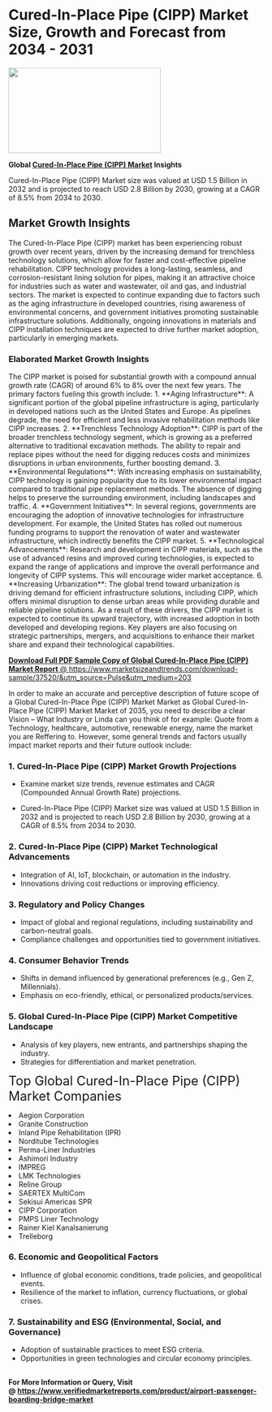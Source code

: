 <H1>Cured-In-Place Pipe (CIPP) Market Size, Growth and Forecast from 2034 - 2031</H1><img class="aligncenter size-medium wp-image-584254" src="https://thirdeyenews.in/wp-content/uploads/2034/09/Global-Market-Research-300x168.jpeg" alt="" width="300" height="168" /><p><strong>Global&nbsp;<a href="https://www.marketsizeandtrends.com/download-sample/37520/&amp;utm_source=Pulse&amp;utm_medium=203">Cured-In-Place Pipe (CIPP) Market</a> Insights</strong></p><p>Cured-In-Place Pipe (CIPP) Market size was valued at USD 1.5 Billion in 2032 and is projected to reach USD 2.8 Billion by 2030, growing at a CAGR of 8.5% from 2034 to 2030.</p><p><h2>Market Growth Insights</h2> The Cured-In-Place Pipe (CIPP) market has been experiencing robust growth over recent years, driven by the increasing demand for trenchless technology solutions, which allow for faster and cost-effective pipeline rehabilitation. CIPP technology provides a long-lasting, seamless, and corrosion-resistant lining solution for pipes, making it an attractive choice for industries such as water and wastewater, oil and gas, and industrial sectors. The market is expected to continue expanding due to factors such as the aging infrastructure in developed countries, rising awareness of environmental concerns, and government initiatives promoting sustainable infrastructure solutions. Additionally, ongoing innovations in materials and CIPP installation techniques are expected to drive further market adoption, particularly in emerging markets. <a href="#" class="download-sample"></a> <h3>Elaborated Market Growth Insights</h3> The CIPP market is poised for substantial growth with a compound annual growth rate (CAGR) of around 6% to 8% over the next few years. The primary factors fueling this growth include: 1. **Aging Infrastructure**: A significant portion of the global pipeline infrastructure is aging, particularly in developed nations such as the United States and Europe. As pipelines degrade, the need for efficient and less invasive rehabilitation methods like CIPP increases. 2. **Trenchless Technology Adoption**: CIPP is part of the broader trenchless technology segment, which is growing as a preferred alternative to traditional excavation methods. The ability to repair and replace pipes without the need for digging reduces costs and minimizes disruptions in urban environments, further boosting demand. 3. **Environmental Regulations**: With increasing emphasis on sustainability, CIPP technology is gaining popularity due to its lower environmental impact compared to traditional pipe replacement methods. The absence of digging helps to preserve the surrounding environment, including landscapes and traffic. 4. **Government Initiatives**: In several regions, governments are encouraging the adoption of innovative technologies for infrastructure development. For example, the United States has rolled out numerous funding programs to support the renovation of water and wastewater infrastructure, which indirectly benefits the CIPP market. 5. **Technological Advancements**: Research and development in CIPP materials, such as the use of advanced resins and improved curing technologies, is expected to expand the range of applications and improve the overall performance and longevity of CIPP systems. This will encourage wider market acceptance. 6. **Increasing Urbanization**: The global trend toward urbanization is driving demand for efficient infrastructure solutions, including CIPP, which offers minimal disruption to dense urban areas while providing durable and reliable pipeline solutions. As a result of these drivers, the CIPP market is expected to continue its upward trajectory, with increased adoption in both developed and developing regions. Key players are also focusing on strategic partnerships, mergers, and acquisitions to enhance their market share and expand their technological capabilities. <a href="#" class="get-more"></p><p><span class=""><strong>Download Full PDF Sample Copy of Global Cured-In-Place Pipe (CIPP) Market Report</strong> @ <a href="https://www.marketsizeandtrends.com/download-sample/37520/&amp;utm_source=Pulse&amp;utm_medium=203" target="_blank">https://www.marketsizeandtrends.com/download-sample/37520/&amp;utm_source=Pulse&amp;utm_medium=203</a></span></p><p>In order to make an accurate and perceptive description of future scope of a Global&nbsp;Cured-In-Place Pipe (CIPP) Market Market as Global&nbsp;Cured-In-Place Pipe (CIPP) Market Market of 2035, you need to describe a clear Vision &ndash; What Industry or Linda can you think of for example: Quote from a Technology, healthcare, automotive, renewable energy, name the market you are Reffering to. However, some general trends and factors usually impact market reports and their future outlook include:</p><h3>1.&nbsp;<strong>Cured-In-Place Pipe (CIPP) Market Growth Projections</strong></h3><ul><li>Examine market size trends, revenue estimates and CAGR (Compounded Annual Growth Rate) projections.</li><li><p>Cured-In-Place Pipe (CIPP) Market size was valued at USD 1.5 Billion in 2032 and is projected to reach USD 2.8 Billion by 2030, growing at a CAGR of 8.5% from 2034 to 2030.</p></li></ul><h3>2.&nbsp;<strong>Cured-In-Place Pipe (CIPP) Market Technological Advancements</strong></h3><ul><li>Integration of AI, IoT, blockchain, or automation in the industry.</li><li>Innovations driving cost reductions or improving efficiency.</li></ul><h3>3.&nbsp;<strong>Regulatory and Policy Changes</strong></h3><ul><li>Impact of global and regional regulations, including sustainability and carbon-neutral goals.</li><li>Compliance challenges and opportunities tied to government initiatives.</li></ul><h3>4.&nbsp;<strong>Consumer Behavior Trends</strong></h3><ul><li>Shifts in demand influenced by generational preferences (e.g., Gen Z, Millennials).</li><li>Emphasis on eco-friendly, ethical, or personalized products/services.</li></ul><h3>5.&nbsp;<strong>Global Cured-In-Place Pipe (CIPP) Market Competitive Landscape</strong></h3><ul><li>Analysis of key players, new entrants, and partnerships shaping the industry.</li><li>Strategies for differentiation and market penetration.</li></ul><p data-pm-slice="1 1 []"><span style="color: inherit; font-family: inherit; font-size: 25px;">Top Global Cured-In-Place Pipe (CIPP) Market Companies</span></p><div class="" data-test-id=""><p><li>Aegion Corporation</li><li> Granite Construction</li><li> Inland Pipe Rehabilitation (IPR)</li><li> Norditube Technologies</li><li> Perma-Liner Industries</li><li> Ashimori Industry</li><li> IMPREG</li><li> LMK Technologies</li><li> Reline Group</li><li> SAERTEX MultiCom</li><li> Sekisui Americas SPR</li><li> CIPP Corporation</li><li> PMPS Liner Technology</li><li> Rainer Kiel Kanalsanierung</li><li> Trelleborg</li></p></div><h3>6.&nbsp;<strong>Economic and Geopolitical Factors</strong></h3><ul><li>Influence of global economic conditions, trade policies, and geopolitical events.</li><li>Resilience of the market to inflation, currency fluctuations, or global crises.</li></ul><h3>7.&nbsp;<strong>Sustainability and ESG (Environmental, Social, and Governance)</strong></h3><ul><li>Adoption of sustainable practices to meet ESG criteria.</li><li>Opportunities in green technologies and circular economy principles.</li></ul><h2><strong style="font-size: 14px;">For More Information or Query, Visit @&nbsp;</strong><a style="background-color: #ffffff; font-size: 14px;" href="https://www.marketsizeandtrends.com/report/cured-in-place-pipe-cipp-market/" target="_blank">https://www.verifiedmarketreports.com/product/airport-passenger-boarding-bridge-market</a></h2>
